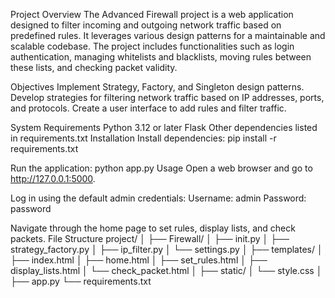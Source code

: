 Project Overview
The Advanced Firewall project is a web application designed to filter incoming and outgoing network traffic based on predefined rules. 
It leverages various design patterns for a maintainable and scalable codebase. 
The project includes functionalities such as login authentication, managing whitelists and blacklists, moving rules between these lists, and checking packet validity.

Objectives
Implement Strategy, Factory, and Singleton design patterns.
Develop strategies for filtering network traffic based on IP addresses, ports, and protocols.
Create a user interface to add rules and filter traffic.

System Requirements
Python 3.12 or later
Flask
Other dependencies listed in requirements.txt
Installation
Install dependencies:
pip install -r
requirements.txt

Run the application:
python app.py
Usage
Open a web browser and go to http://127.0.0.1:5000.

Log in using the default admin credentials:
Username: admin
Password: password

Navigate through the home page to set rules, display lists, and check packets.
File Structure
project/
│
├── Firewall/
│ ├── init.py
│ ├── strategy_factory.py
│ ├── ip_filter.py
│ └── settings.py
│
├── templates/
│ ├── index.html
│ ├── home.html
│ ├── set_rules.html
│ ├── display_lists.html
│ └── check_packet.html
│
├── static/
│ └── style.css
│
├── app.py
└── requirements.txt
